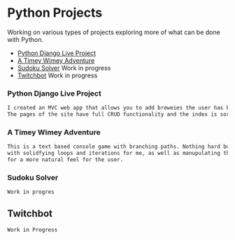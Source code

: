 # Python Projects

Working on various types of projects exploring more of what can be done with Python.

* [Python Django Live Project]()
* [A Timey Wimey Adventure]()
* [Sudoku Solver]() Work in progress
* [Twitchbot]() Work in progress


### Python Django Live Project

```html
I created an MVC web app that allows you to add breweies the user has been to along to a database. 
The pages of the site have full CRUD functionality and the index is sortable by any category.
```


### A Timey Wimey Adventure

```html
This is a text based console game with branching paths. Nothing hard but it was great 
with solidfying loops and iterations for me, as well as manupulating the console statements 
for a more natural feel for the user.
```


### Sudoku Solver

```html
Work in progres
```


## Twitchbot

```html
Work in Progress
```

